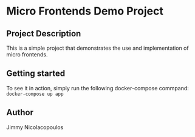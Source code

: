 # Micro Frontends Demo Project

## Project Description
This is a simple project that demonstrates the use and implementation of micro frontends.

## Getting started
To see it in action, simply run the following docker-compose commpand:
 `docker-compose up app`

## Author
Jimmy Nicolacopoulos